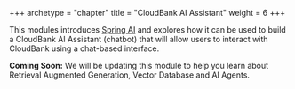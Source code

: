 +++
archetype = "chapter"
title = "CloudBank AI Assistant"
weight = 6
+++

This modules introduces [Spring AI](https://github.com/spring-projects/spring-ai) and explores how it can be used to build a CloudBank AI Assistant (chatbot) that will allow users to interact with CloudBank using a chat-based interface. 

**Coming Soon:** We will be updating this module to help you learn about Retrieval Augmented Generation, Vector Database and AI Agents.
